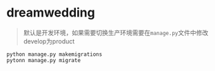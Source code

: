 # dreamwedding
> 默认是开发环境，如果需要切换生产环境需要在`manage.py`文件中修改develop为product

```
python manage.py makemigrations
pytonn manage.py migrate
```
